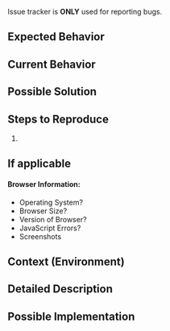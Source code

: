 Issue tracker is **ONLY** used for reporting bugs.

<!--- Provide a general summary of the issue in the Title above -->

## Expected Behavior

<!--- Tell us what should happen -->

## Current Behavior

<!--- Tell us what happens instead of the expected behavior -->

## Possible Solution

<!--- Not obligatory, but suggest a fix/reason for the bug, conversation thread about issue -->

## Steps to Reproduce

<!--- Provide a link to a live example, or an unambiguous set of steps to -->
<!--- reproduce this bug. Include code to reproduce, if relevant -->

1.

## If applicable

#### Browser Information:

<!--- Visit https://www.whatsmybrowser.org/ for help obtaining following information -->

- Operating System?
- Browser Size?
- Version of Browser?
  <!--- Visit https://developers.google.com/web/tools/chrome-devtools/javascript#sources-ui for help obtaining -->
- JavaScript Errors?
- Screenshots

## Context (Environment)

<!--- How has this issue affected you? What are you trying to accomplish? -->
<!--- Providing context helps us come up with a solution that is most useful in the real world -->

<!--- Provide a general summary of the issue in the Title above -->

## Detailed Description

<!--- Provide a detailed description of the change or addition you are proposing -->

## Possible Implementation

<!--- Not obligatory, but suggest an idea for implementing addition or change -->
